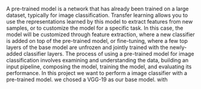 
A pre-trained model is a network that has already been trained on a large dataset, typically for image classification. Transfer learning allows you to use the representations learned by this model to extract features from new samples, or to customize the model for a specific task. In this case, the model will be customized through feature extraction, where a new classifier is added on top of the pre-trained model, or fine-tuning, where a few top layers of the base model are unfrozen and jointly trained with the newly-added classifier layers. The process of using a pre-trained model for image classification involves examining and understanding the data, building an input pipeline, composing the model, training the model, and evaluating its performance.
In this project we want to perform a image classifier with a pre-trained model. we chosed a VGG-19 as our base model. with

